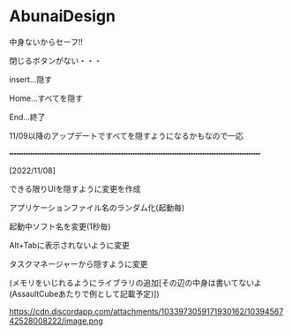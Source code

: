 # AbunaiDesign
中身ないからセーフ!!


閉じるボタンがない・・・

insert...隠す

Home...すべてを隠す

End...終了

11/09以降のアップデートですべてを隠すようになるかもなので一応

╍╍╍╍╍╍╍╍╍╍╍╍╍╍╍╍╍╍╍╍╍╍╍╍╍╍╍╍╍╍╍╍╍╍╍╍╍╍╍╍╍╍╍╍╍╍╍╍╍╍╍╍╍╍

[2022/11/08]

できる限りUIを隠すように変更を作成

アプリケーションファイル名のランダム化(起動毎)

起動中ソフト名を変更(1秒毎)

Alt+Tabに表示されないように変更

タスクマネージャーから隠すように変更

(メモリをいじれるようにライブラリの追加[その辺の中身は書いてないよ(AssaultCubeあたりで例として記載予定)])

https://cdn.discordapp.com/attachments/1033973059171930162/1039456742528008222/image.png
